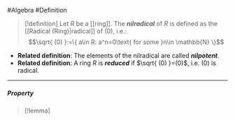 #Algebra #Definition 

> [!definition]
> Let $R$ be a [[ring]]. The ***nilradical*** of $R$ is defined as the [[Radical (Ring)|radical]] of $(0)$, i.e.: $$\sqrt{ (0) }:=\{ a\in R: a^n=0\text{ for some }n\in \mathbb{N} \}$$
- **Related definition**: The elements of the nilradical are called ***nilpotent***.
- **Related definition**: A ring $R$ is ***reduced*** if $\sqrt{ (0) }=(0)$, i.e. $(0)$ is radical.
---
##### Property
> [!lemma] 